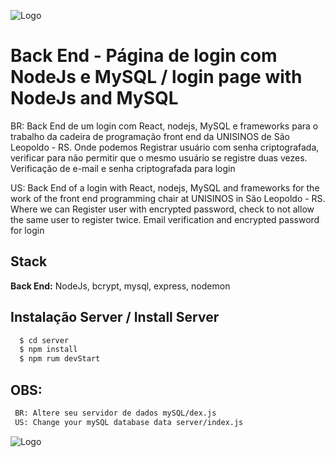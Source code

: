 ![Logo](https://serving.photos.photobox.com/01270704e2275ecccde9a26a652dd30aa8416f0dc66bf25b7faf65e5091799eb47a81a51.jpg)


# Back End - Página de login com NodeJs e MySQL / login page with NodeJs and MySQL

BR: Back End de um login com React, nodejs, MySQL e frameworks para o trabalho da cadeira de programação front end da UNISINOS de São Leopoldo - RS. Onde podemos Registrar usuário com senha criptografada, verificar para não permitir que o mesmo usuário se registre duas vezes. Verificação de e-mail e senha criptografada para login


US: Back End of a login with React, nodejs, MySQL and frameworks for the work of the front end programming chair at UNISINOS in São Leopoldo - RS. Where we can Register user with encrypted password, check to not allow the same user to register twice. Email verification and encrypted password for login


## Stack 


**Back End:**  NodeJs, bcrypt, mysql, express, nodemon



## Instalação Server / Install Server

```bash
  $ cd server
  $ npm install
  $ npm rum devStart

```

## OBS: 
```bash
 BR: Altere seu servidor de dados mySQL/dex.js 
 US: Change your mySQL database data server/index.js
```
![Logo](https://raw.githubusercontent.com/vitorLostadaC/React-JS--Login-Register-MySQL/main/client/src/assets/to_readme/db.png)
